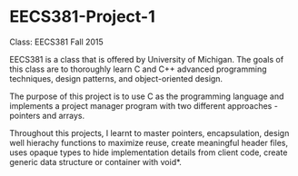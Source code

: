 # EECS381-Project-1
Class: EECS381 Fall 2015

EECS381 is a class that is offered by University of Michigan. The goals of this class are to thoroughly learn C and C++ advanced programming techniques, design patterns, and object-oriented design. 

The purpose of this project is to use C as the programming language and implements a project manager program with two different approaches - pointers and arrays. 

Throughout this projects, I learnt to master pointers, encapsulation, design well hierachy functions to maximize reuse, create meaningful header files, uses opaque types to hide implementation details from client code, create generic data structure or container with void*.

